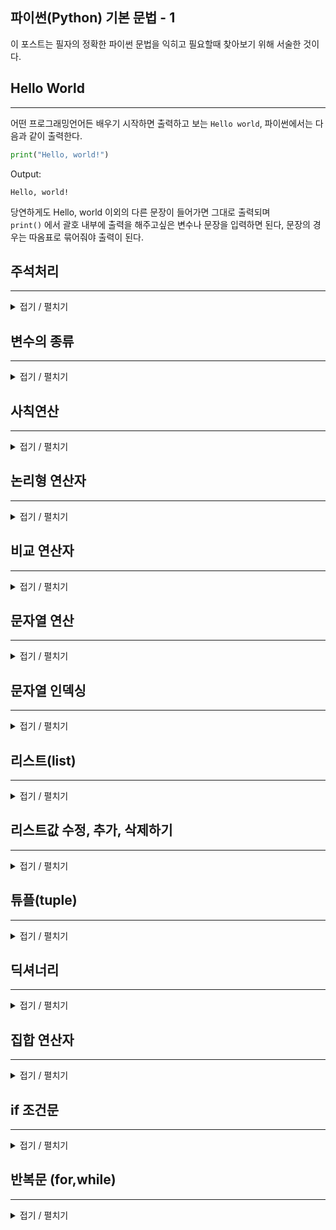 
파이썬(Python) 기본 문법 - 1
---

이 포스트는 필자의 정확한 파이썬 문법을 익히고 필요할때 찾아보기 위해 서술한 것이다. 

## Hello World

---
어떤 프로그래밍언어든 배우기 시작하면 출력하고 보는 `Hello world`, 파이썬에서는 다음과 같이 출력한다.
```python
print("Hello, world!")
```
Output:  
  
    Hello, world!
당연하게도 Hello, world 이외의 다른 문장이 들어가면 그대로 출력되며  
`print()` 에서 괄호 내부에 출력을 해주고싶은 변수나 문장을 입력하면 된다, 문장의 경우는 따옴표로 묶어줘야 출력이 된다.   

## 주석처리 

---
<details> 
<summary>접기 / 펼치기</summary>
<div markdown="1">

프로그래밍 언어마다 주석처리해주는 방법이 다르다, 파이썬 역시 그러하며 다음과 같이 주석처리한다.
```python
# 한줄을 주석처리하는 방법입니다.
"""
여러줄을
한번에 주석처리하는
방법입니다.
"""
print("Hello, world!")
```
Output:  
  
    Hello, world!
위처럼 작성하고 실행시키면 나머지 줄은 모두 주석처리되고 가장 아랫줄인 Hello, world만 출력이 되는걸 볼 수 있다.  

</div>
</details>


## 변수의 종류


---
<details> 
<summary>접기 / 펼치기</summary>
<div markdown="1">

**변수**(Variable)는 (문자나 숫자 같은) 값을 담는 컨테이너로 값을 유지할 필요가 있을 때 사용한다. 여기에 담겨진 값은 다른 값으로 바꿀 수 있다. 변수는 마치 (사람이 쓰는 언어인) 자연어에서 대명사와 비슷한 역할을 한다. 

출처 : [생활코딩 - 변수](https://www.opentutorials.org/course/743/4673)   

다른 프로그래밍언어와 같이 파이썬 역시 다양한 변수의 종류(타입)가 있는데 이번 단락에서는 그것에 대해 알아보겠다.

### int타입 (정수형)
```python
num_int = 1
print(type(num_int))
```
변수에 값을 정수로 주고 그 변수의 타입을 알아본 예제, 출력을 하게되면 `<class 'int'>`가 줄력된다.

### float타입 (실수형)
```python
num_float = 0.2
print(type(num_float))
```
변수에 값을 실수로 주고 그 변수의 타입을 출력한 예제, 출력을 하게되면 `<class 'float'>`가 출력된다.

### bool타입 (논리형)
```python
bool_true = True
print(type(bool_true))
```
변수에 값을 논리타입(True or False)으로 주고 그 변수의 타입을 출력한 예제, 출력하면 `<class 'bool>`이 출력된다.

### None타입
```python
none_x = None
print(type(none_x))
```
`Null`을 나타내는 자료형이다, `None`라는 한가지 값만 가질 수 있다. (왜 필요한지는 아직 모르겠다)

</div>
</details>


## 사칙연산


---
<details> 
<summary>접기 / 펼치기</summary>
<div markdown="1">

파이썬에서의 사칙연산은 일반적인 사칙연산과 같다.  
그리고 나눈후 정수의값만 구하는 `//`, 나머지를 구하는 `%`, 거듭제곱을 뜻하는 `**` 등의 연산자가 있다.
```python
a = 3
b = 2
print('a + b = ', a+b)
print('a - b = ', a-b)
print('a * b = ', a*b)
print('a / b = ', a/b)
print('a // b = ', a//b)
print('a % b = ', a%b)
print('a ** b = ', a**b)
```
Output:  
  
    a + b =  5
    a - b =  1
    a * b =  6
    a / b =  1.5
    a // b =  1
    a % b =  1
    a ** b =  9
위처럼 각각 계산이 된걸 알 수 있다.

### 정리하면 아래와 같다
|연산자|내용|
|:------:|:---:|
|+|두 변수의 합을 계산|
|-|두 변수의 차를 계산|
|*|두 변수의 곱을 계산|
|/|두 변수로 나눈 결과를 float 형으로 반환|
|//|두 변수로 나눈 결과에서 정수 부분만 취함|
|%|두 변수로 나눈 결과에서 나머지 값만 가져옴|
|**|i**j일 경우, i의 j만큼 제곱하여 계산 (예: 2 ** 4 = 24 = 16)|

</div>
</details>



## 논리형 연산자


---
<details> 
<summary>접기 / 펼치기</summary>
<div markdown="1">

논리형 연산자에는 `and` 와 `or`이 있다.  
`and`연산자는 두 조건이 모두 참일때 `True`가 되며 `or`의 경우 두 조건중 하나라도 참일때 `True`가 된다.

### and연산자

```python
print(True and True)
print(True and False)
print(False and True)
print(False and False)
```
Output:  
  
    True
    False
    False
    False
위 결과처럼 두 조건 모두 참일때만 `True`를 반환한다.  
표로 나타내면 다음과 같다.  

|변수1|변수2|AND 연산결과|
|:------:|:---:|:---:|
|True|True|True|
|True|False|False|
|False|True|False|
|False|False|False|


### or 연산자
```python
print(True or True)
print(True or False)
print(False or True)
print(False or False)
```
Output:  
  
    True
    True
    True
    False
위 결과처럼 두 조건 중 하나만 참이라도 `True`를 반환한다.
표로 나타내면 다음과 같다.  

|변수1|변수2|AND 연산결과|
|:------:|:---:|:---:|
|True|True|True|
|True|False|True|
|False|True|True|
|False|False|False|

</div>
</details>


## 비교 연산자


---
<details> 
<summary>접기 / 펼치기</summary>
<div markdown="1">  

비교 연산자에는 `>`,`<`,`>=`,`<=`이 있다.
일단, 예제를 보자.
```python
print(4 > 3)
print(4 < 3)
print(4 >= 3)
print(4 <= 3)
```
Output:  
  
    True
    False
    True
    False
예제처럼 결과는 논리타입으로 출력된다.

</div>
</details>

## 문자열 연산

---
<details> 
<summary>접기 / 펼치기</summary>
<div markdown="1">  

정수나 실수 논리타입뿐만 아니라 문자열도 연산이 가능하다.  
다만 문자열을 뒤에 덧붙이는`+`연산자, 문자열을 횟수만큼 반복해주는`*`연산자만 사용이 가능하다.  
```python
str1 = "Python "
str2 = "Editor "
print('str1 + str2 = ', str1 + str2)
```
Output:  
  
    Python Editor
`+`연산자의 경우 위처럼 문자열 두 개가 나란히 이어붙혀져 출력이 되며,
```python
greet = str1 + str2
print('greet * 3 = ', greet * 3)
```
Output:  
  
    Python Editor Python Editor Python Editor 
`*`연산자의 경우 변수에 담긴 문자열이 정해준 횟수만큼 반복되어 나열된다.
</div>
</details>

## 문자열 인덱싱

---
<details> 
<summary>접기 / 펼치기</summary>
<div markdown="1">

문자열이 있는경우 숫자을 통해 문자열에서 특정 문자만을 출력할 수 있는데 이를 `Indexing` 이라고 한다.  
`Hello world`이라는 문자열이 있다고 하자 그럼 문자열의 각 인덱스는 다음과 같다.  

|문자열|H|e|l|l|o| |w|o|r|l|d|
|:---:|:---:|:---:|:---:|:---:|:---:|:---:|:---:|:---:|:---:|:---:|:---:|
|인덱스|0|1|2|3|4|5|6|7|8|9|10|

이처럼 각 글자마다 인덱스가 배정되며 공백에도 인덱스가 배정된다.  
인덱스를 사용하면 다음과 같은 것도 가능하다.
```python
text_ex = "Hello world"
print(text_ex[2])
print(text_ex[6:10])
print(text_ex[2:11:2])
```
Output:  
  
    l
    worl
    lowrd
위 예제는 문자열을 담은 변수에 인덱싱을 한 것이다  
첫번째 줄은 인덱스'2'의 문자를 가져오는 것인데 인덱스는 0부터 시작하므로 (2번째가아닌)3번째인'l'을 출력한것이다.  
두번째 줄은 인덱스'6'부터 '9'까지(두번째인덱스-1)의 숫자를 가져오는 것이므로 'worl'이 출력되었다.  
세번째 줄은 인덱스'2'부터 '10'까지를 가져오되, 한칸씩 건너뛰고(세번째 숫자가 3이므로) 가져오는것이다.

</div>
</details>


## 리스트(list)

---
<details> 
<summary>접기 / 펼치기</summary>
<div markdown="1">

`리스트`는 여러개의 문자열, 변수, 숫자 등을 담을수 있는 자료구조이다.
리스트의 장점은 다음과 같다.
- 인덱스 번호로 빠른 접근이 가능하다.
- 데이터의 위치에 대해 직접적인 접근(Access)가 가능하다.
```python
fruit = [['apple', 'banana', 'cherry'], 123]
```
위가 리스트의 형태이다.  
리스트의 값은 기본적으로 인덱스가 배정된다 이때는
```python
print(fruit[0])
```
Output:  
  
    ['apple', 'banana', 'cherry']
위와 같은 형태로 나타낼 수 있으며 해당 인덱스의 요소가 리스트라면 리스트 전체를 출력한다.  

만약 위처럼 리스트가 중첩된 형태라면
```python
print(fruit[0][1])
```
Output:  
  
    banana
위처럼 출력이 가능하며 이때 리스트의 요소중 해당 인덱스의 요소가 출력된다.  
물론 이 때도 출력된 문자열에서 다음과 같이 문자열의 요소를 출력하는것도 가능하다.
```python
print(fruit[0][1][3])
```
Output:  
  
    a
위와같이 결과가 출력된다.

</div>
</details>


## 리스트값 수정, 추가, 삭제하기

---
<details> 
<summary>접기 / 펼치기</summary>
<div markdown="1">

리스트가 여러 요소들의 집합이다보니 리스트의 값에 변동이 필요할 때가 있다.  
리스트는 값의 수정, 추가, 삭제가 가능하므로 기능과 문법에 대해 알아둘 필요가 있다.

### 리스트 값 수정하기
```python
a = [0,1,2]
a[1] = "b"
print(a)
```
Output:  
  
    [0, 'b', 2]
별다른 문법없이 리스트의 인덱스에 값을 넣어주니 수정이 되는것을 알 수 있다.

### 리스트 값 추가하기
* ### append
```python
a = [100, 200, 300]
a.append(400)
print(a)

b = [500,600]
a.append(b)
print(a)
```
Output:  
  
    [100, 200, 300, 400]
    [100, 200, 300, 400, [500, 600]]
`리스트명.append(값)`을 통해서 리스트에 값을 추가할 수 있으며 한개의 값만 추가할 수 있다.  
리스트의 경우엔 한가지 값이며 추가할 경우 중첩된 리스트의 형태로 추가가 된다.  

* ### extend
`extend`는 `append`와 거의 같지만 다른점이 하나 있습니다.  
`append`는 인자(리스트, 튜플 등)를 주어도 인자 그대로를 리스트에 추가하지만,  
`extend`는 인자를 줄 경우 인자의 값 하나하나를 리스트에 추가한다.
```python
a = [2, 9, 3]
b = [1, 2, 3]
a.extend(b)
print(a)
```
Output:  
  
    [2, 9, 3, 1, 2, 3]
결과와 같이 `append`와 비교했을때 `extend`된 인자의 값 하나하나가 추가된걸 볼 수 있다.

* ### insert
`insert`는 입력해준 위치의 인덱스에 값을 추가해준다.
```python
a = [1,2,3]
print(a)
a.insert(1,'abc')
print(a)
```
Output:  
  
    [1,2,3]
    [1,'abc',2,3]


### 리스트 값 삭제하기
* ### remove
```python
a =[1,2,1,2]
#리스트의 첫번째 1이 삭제
a.remove(1)
print(a)
#리스트의 두번째 였던 1이 삭제
a.remove(3)
print(a)
```
Output:  
  
    [2, 1, 2]
    [2, 2]
`리스트명.remove()`는 괄호내의 값을 삭제한다.  
만약 값이 리스트내에서 중복될경우 가장 앞에 있는 값을 삭제한다.

* ### del
```python
a = [0,1,2,3,4,5,6,7,8,9]

# 1 삭제
del a[1]
print(a)

b = [0,1,2,3,4,5,6,7,8,9]
# 범위로 삭제
del b[1:3] #list는 항상 시작하는 index부터, 종료하는 n의 n-1까지의 범위를 잡아준다.
print(b)
```
Output:  
  
    [0, 2, 3, 4, 5, 6, 7, 8, 9]
    [0, 3, 4, 5, 6, 7, 8, 9]
`del 리스트명[인덱스]`는 리스트의 인덱스에 위치한 값을 삭제해준다.  
인덱스값에 범위를 주고싶다면 0:4 처럼 넣을수 있으며 이때는 0에서 3번째 값까지 삭제가 된다.

* ### pop
```python
a = [0,1,2,3,4]
r = a.pop(1)

print(a)
print(r)
```
Output:  
  
    [0, 2, 3, 4]
    1
`리스트명.pop()`은 괄호내의 값을 해당 리스트에서 끄집어낸다.

</div>
</details>

## 튜플(tuple)

---
<details> 
<summary>접기 / 펼치기</summary>
<div markdown="1">

`튜플`은 리스트와 비슷하게 여러개의 문자열, 변수, 숫자 등을 담을수 있는 **자료구조**이다.  
튜플과 리스트의 가장 차이점으로는 튜플은 값에대한 수정이 불가하다는 점이다.  
그렇다면 튜플은 무슨 장점이 있느냐 라고 반문할 수 있는데 리스트와 비교한 튜플의 장점은 다음과 같다.  
- 메모리 사용량이 적다.
- 생성 시간이 빠르다.
- 인덱스를 사용하여 튜플의 데이터에 접근하는 시간이 비교적 짧다.

튜플의 문법, 기본형태는 다음과 같다.

```python
tuple1 = (0) # 끝에 콤마(,)를 붙이지 않았을 때
tuple2 = (0,) # 끝에 콤마(,)를 붙여줬을 때
tuple3 = 0,1,2

print(tuple1)
print(tuple2)
print(tuple3)

print(type(tuple1)) # 콤마(,)를 붙여주지 않으면 튜플이 아닙니다.
print(type(tuple2)) # 콤마(,)를 붙여주어야 튜플 자료형 입니다.
print(type(tuple3)) # 여러개의 값 일경우 괄호를 없애주어도 튜플 자료형 입니다.
```
Output:  
  
    0
    (0,)
    (0, 1, 2)
    <class 'int'>
    <class 'tuple'>
    <class 'tuple'>
튜플을 생성할때 튜플이 되기위해서는 콤마(,)가 필수적이다.  
콤마를 작성하지 않으면 타입을 출력했을때 튜플이 아닌 입력한 변수형태로 출력이 된다.

튜플역시 리스트와 같이 인덱싱및 슬라이싱이 가능하다.

### 튜플의 연산
튜플도 연산이 가능한데, 더하거나 곱하는 `+`, `*` 연산자만 사용이 가능하다.
```python
t1 = (0,1,2,3,4)
t2 = ('a','b','c')
t3 = t1+t2
print(t3)
```
Output:  
  
    (0, 1, 2, 3, 4, 'a', 'b', 'c')
</div>
</details>

## 딕셔너리

---
<details> 
<summary>접기 / 펼치기</summary>
<div markdown="1">

딕셔너리는 키와 그에따른 값으로 구성되어있는 파이썬의 **자료구조**이다.  
```python
dic = {'teacher':'alice', 'class': 5, 'studentid': '15', 'list':[1,2,3]}

print(dic['teacher'])
print(dic['class'])
print(dic['list'])
```
Output:

    alice
    5
    [1, 2, 3]

`키`를 출력하면 그와 대응하는 `값`이 출력되는 자료구조이며 자료에 순서가 없는`논시퀀스 자료형`이다.

```python
a = {'name': 'bob', 'job': 'farmer', 'age': 35}
a.keys()
a.values()
```
Output:  
  
    dict_keys(['name', 'job', 'age'])
    dict_values(['bob', 'farmer', 35])
이렇게 키만 출력할수도, 값만 출력할수도 있다.

</div>
</details>

## 집합 연산자

---
<details> 
<summary>접기 / 펼치기</summary>
<div markdown="1">

파이썬에도 집합연산이 있고, 자료구조들의 합,교,차집합에 대한 연산을 할수 있다.  
기호는 `|`,`&`,`-`이며, 각각의 예시는 다음과 같다.
```python
a = {1,2,3,4}
b = {3,4,5,6}
print(a|b) 
print(a&b)
print(a-b)
```
Output:  
  
    {1, 2, 3, 4, 5, 6}
    {3, 4}
    {1, 2}

</div>
</details>

## if 조건문

---
<details> 
<summary>접기 / 펼치기</summary>
<div markdown="1">

**조건문**이란 작성자가 명시한 조건식의 결과인 `boolean`값이 참인지 거짓인지에 따라 달라지는 계산이나 상황을 수행하는 문장이다.
```python
a = -5

if a>5:
    print('a는 5이상입니다')

elif a > 0:
    print("a는 0초과, 5이하입니다")

else:
    print("a는 음수입니다")
```
Output:  
  
    a는 음수입니다.

조건식에는 기본적으로 조건식이 들어가지만 `True`나 `False`등의 직접적인 `bool`형 변수가 삽입될수도 있으며, `and`,`or` 등과 결합하여 여러가지의 조건식을 사용할수도 있다.

</div>
</details>

## 반복문 (for,while)

---
<details> 
<summary>접기 / 펼치기</summary>
<div markdown="1">

같은동작을 여러번 반복해야 할 때 같은코드를 여러번 적어넣는건 비효율적이다.
그럴때 반복문을 사용하면 훨씬 적은양의 코드로도 같은효과를 낼 수 있다.

* ### for문
* for문의 기본 구조
```python
for 변수 in 리스트(또는 튜플, 문자열) :
    수행할 문장1
    수행할 문장2
```
리스트나 튜플, 문자열의 첫 번째 요소부터 마지막 요소까지 차례로 변수에 대입되어 "수행할 문장1", "수행할 문장2" 등이 수행된다.
```python
a = ['1','2','3']
for i in a :
    print(i)
```
Output:  
  
    1
    2
    3

리스트 `a`의 첫번째 값인 1이 `i`에 대입되고 `print(i)`가 출력된다.  
다음엔 두번째 값인 2가 대입되고 출력된다.  
이것을 마지막 값까지 반복한다.

* ### while문
* while문의 기본 구조
```python
while <조건문>:
    <수행할 문장1>
    <수행할 문장2>
    <수행할 문장3>
    ...
```
`while`문은 `for`보다는 간단하다. `while`, `조건문`, `실행문` 이 세개면 완성되기 때문이다.  
이러한 특성때문에 `while`문은 조건문을 거짓으로 만들어주는 문장이 없다면 무한실행된다. ~~프로그램 뻗는다~~  
간단한 예제를 보면 다음과 같다.
```python
i = 0
while i <= 5 :
    print("{}번째 반복입니다.".format(i))
    i += 1
```
Output:  
  
    0번째 반복입니다.
    1번째 반복입니다.
    2번째 반복입니다.
    3번째 반복입니다.
    4번째 반복입니다.
    5번째 반복입니다.
변수 `i`로 인해 자동으로 조건식이 `False`가 되면서 `while`문이 종료되는 모습이다.  
이렇듯 `while`문은 조건문을 거짓으로 만들어주는 무엇인가가 없다면 종료되지않는다.

</div>
</details>
